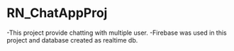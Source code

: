 # RN_ChatAppProj
-This project provide chatting with multiple user.
-Firebase was used in this project and database created as realtime db.
